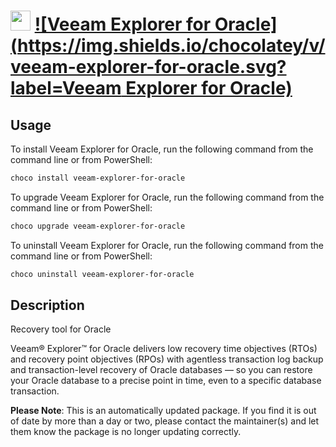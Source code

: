 ﻿# <img src="https://cdn.jsdelivr.net/gh/mkevenaar/chocolatey-packages@81eadd12de9d8a24796945af00e35f86ebc48d08/icons/veeam-explorer-for-oracle.png" width="32" height="32"/> [![Veeam Explorer for Oracle](https://img.shields.io/chocolatey/v/veeam-explorer-for-oracle.svg?label=Veeam Explorer for Oracle)](https://chocolatey.org/packages/veeam-explorer-for-oracle)

## Usage
To install Veeam Explorer for Oracle, run the following command from the command line or from PowerShell:
```powershell
choco install veeam-explorer-for-oracle
```

To upgrade Veeam Explorer for Oracle, run the following command from the command line or from PowerShell:
```powershell
choco upgrade veeam-explorer-for-oracle
```

To uninstall Veeam Explorer for Oracle, run the following command from the command line or from PowerShell:
```powershell
choco uninstall veeam-explorer-for-oracle
```

## Description
Recovery tool for Oracle

Veeam® Explorer™ for Oracle delivers low recovery time objectives (RTOs) and recovery point objectives (RPOs) with agentless transaction log backup and transaction-level recovery of Oracle databases — so you can restore your Oracle database to a precise point in time, even to a specific database transaction.

**Please Note**: This is an automatically updated package. If you find it is
out of date by more than a day or two, please contact the maintainer(s) and
let them know the package is no longer updating correctly.

